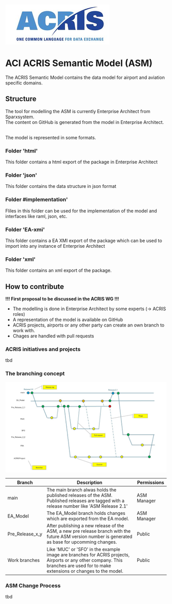 ![ACRIS](https://github.com/rogalm/ACRIS/blob/main/Images/ACRISLogo.JPG)

# ACI ACRIS Semantic Model (ASM)

The ACRIS Semantic Model contains the data model for airport and aviation specific domains.

## Structure

The tool for modelling the ASM is currently Enterprise Architect from Sparxsystem. <br>
The content on GitHub is generated from the model in Enterprise Architect. <br><br>

The model is represented in some formats.

### Folder 'html'
This folder contains a html export of the package in Enterprise Architect

### Folder 'json'
This folder contains the data structure in json format

### Folder #implementation'
Fliles in this folder can be used for the implementation of the model and interfaces like raml, json, etc.

### Folder 'EA-xmi'
This folder contains a EA XMI export of the package which can be used to import into any instance of Enterprise Architect

### Folder 'xml'
This folder contains an xml export of the package.

## How to contribute

**!!! First proposal to be discussed in the ACRIS WG !!!**

* The modelling is done in Enterprise Architect by some experts (-> ACRIS roles)
* A representation of the model is available on GitHub 
* ACRIS projects, airports or any other party can create an own branch to work with.
* Chages are handled with pull requests

### ACRIS initiatives and projects

tbd

### The branching concept

![ASM Branching Concept](https://github.com/rogalm/ACRIS/blob/main/Images/Branching-Concept.jpg)

| Branch | Description | Permissions |
| ------ | ----------- | ----------- |
| main | The main branch alwas holds the published releases of the ASM. Published releases are tagged with a release number like 'ASM Release 2.1' | ASM Manager |
| EA_Model | The EA_Model branch holds changes which are exported from the EA model. | ASM Manager |
| Pre_Release_x_y | After publishing a new release of the ASM, a new pre release branch with the future ASM version number is generated as base for upcomming changes. | Public |
| Work branches | Like 'MUC' or 'SFO' in the example image are branches for ACRIS projects, Airports or any other company. This branches are used for to make extensions or changes to the model.  | Public |

### ASM Change Process

tbd